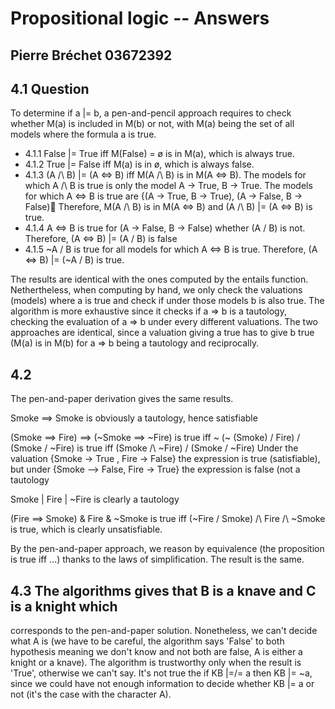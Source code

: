 Propositional logic --  Answers
==========
Pierre Bréchet 03672392
-----------

## 4.1 Question

To determine if a |= b, a pen-and-pencil approach requires to check whether
M(a) is included in M(b) or not, with M(a) being the set of all models where
the formula a is true.

* 4.1.1 False |= True iff M(False) = ø is in  M(a), which is always true.
* 4.1.2 True |= False iff M(a) is in ø, which is always false.
* 4.1.3 (A /\ B) |= (A <=> B) iff M(A /\ B) is in M(A <=> B).
The models for which  A /\ B is true is only the model A -> True, B -> True.
The models for which A <=> B is true are {(A -> True, B -> True), (A -> False, B -> False)
Therefore, M(A /\ B) is in M(A <=> B) and (A /\ B) |= (A <=> B) is true.
* 4.1.4 A <=> B is true for (A -> False, B -> False) whether (A \/ B) is not.
Therefore, (A <=> B) |= (A \/ B) is false
* 4.1.5 ~A \/ B is true for all models for which A <=> B is true.
Therefore, (A <=> B) |= (~A \/ B) is true.

The results are identical with the ones computed by the entails function.
Nethertheless, when computing by hand, we only check the valuations (models)
where a is true and check if under those models b is also true. The algorithm
is more exhaustive since it checks if a => b is a tautology, checking the
evaluation of a => b under every different valuations. The two approaches are
identical, since a valuation giving a true has to give b true (M(a) is in M(b)
for a => b being a tautology and reciprocally.

## 4.2

The pen-and-paper derivation gives the same results.

Smoke ==> Smoke is obviously a tautology, hence satisfiable

(Smoke ==> Fire) ==> (~Smoke ==> ~Fire) is true iff ~ (~ (Smoke) \/ Fire) \/ (Smoke \/ ~Fire) is true
iff (Smoke /\ ~Fire) \/ (Smoke \/ ~Fire)
Under the valuation {Smoke -> True , Fire -> False} the expression is true (satisfiable), 
but under {Smoke —> False, Fire -> True} the expression is false (not a tautology

Smoke | Fire | ~Fire is clearly a tautology

(Fire ==> Smoke) & Fire & ~Smoke is true iff (~Fire \/ Smoke) /\ Fire /\ ~Smoke
is true, which is clearly unsatisfiable.

By the pen-and-paper approach, we reason by equivalence (the proposition is
true iff ...) thanks to the laws of simplification. The result is the same.

## 4.3 The algorithms gives that B is a knave and C is a knight which
corresponds to the pen-and-paper solution. Nonetheless, we can't decide what
A is (we have to be careful, the algorithm says 'False' to both hypothesis
meaning we don't know and not both are false, A is either a knight or a knave).
The algorithm is trustworthy only when the result is 'True', otherwise we can't
say. It's not true the if KB |=/= a then KB |= ~a, since we could have not
enough information to decide whether KB |= a or not (it's the case with the
character A).


